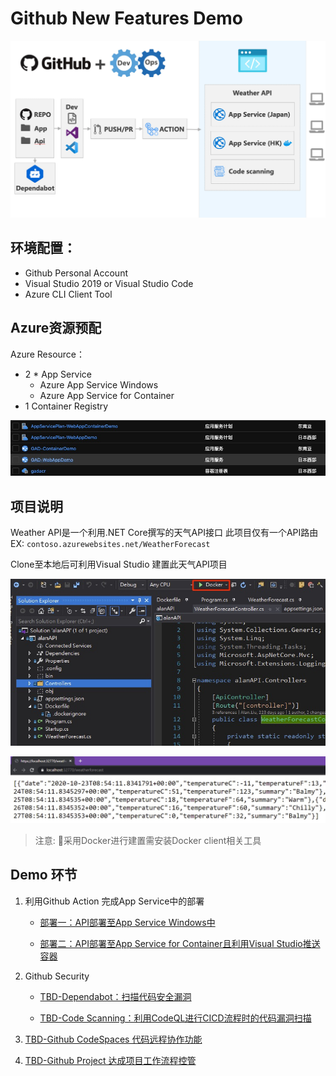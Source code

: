 # Github New Features Demo

![](README/2020-10-25-18-22-57.png)

## 环境配置：

- Github Personal Account
- Visual Studio 2019 or Visual Studio Code
- Azure CLI Client Tool

## Azure资源预配

Azure Resource：
-	2 * App Service
    - Azure App Service Windows
    - Azure App Service for Container
-	1 Container Registry

![](README/2020-10-22-16-34-13.png)

## 项目说明
Weather API是一个利用.NET Core撰写的天气API接口
此项目仅有一个API路由
EX: `contoso.azurewebsites.net/WeatherForecast`

Clone至本地后可利用Visual Studio 建置此天气API项目

![](Demo1/2020-10-22-16-53-21.png)

![](Demo1/2020-10-22-16-54-45.png)

> 注意: 采用Docker进行建置需安装Docker client相关工具

## Demo 环节

 1. 利用Github Action 完成App Service中的部署

    - [部署一：API部署至App Service Windows中](https://github.com/08Alan/GithubActionDemo/blob/master/Demo1-1.md)

    - [部署二：API部署至App Service for Container且利用Visual Studio推送容器](https://github.com/08Alan/GithubActionDemo/blob/master/Demo1-2.md)

 2. Github Security

    - [TBD-Dependabot：扫描代码安全漏洞](https://github.com/08Alan/GithubActionDemo/projects/1)

    - [TBD-Code Scanning：利用CodeQL进行CICD流程时的代码漏洞扫描](https://github.com/08Alan/GithubActionDemo/projects/1)

 3. [TBD-Github CodeSpaces 代码远程协作功能](https://github.com/08Alan/GithubActionDemo/projects/1)

 4. [TBD-Github Project 达成项目工作流程控管](https://github.com/08Alan/GithubActionDemo/projects/1)
